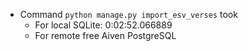 - Command `python manage.py import_esv_verses` took
    - For local SQLite: 0:02:52.066889
    - For remote free Aiven PostgreSQL
